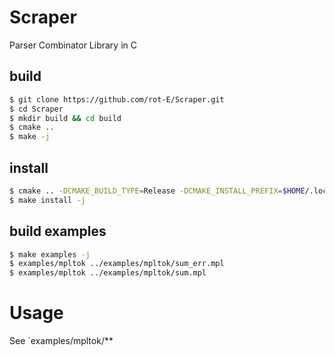 # Scraper
Parser Combinator Library in C

## build
```sh
$ git clone https://github.com/rot-E/Scraper.git
$ cd Scraper
$ mkdir build && cd build
$ cmake ..
$ make -j
```

## install
```sh
$ cmake .. -DCMAKE_BUILD_TYPE=Release -DCMAKE_INSTALL_PREFIX=$HOME/.local
$ make install -j
```

## build examples
```sh
$ make examples -j
$ examples/mpltok ../examples/mpltok/sum_err.mpl
$ examples/mpltok ../examples/mpltok/sum.mpl
```

# Usage
See `examples/mpltok/**
```c
```
